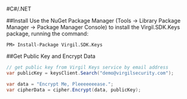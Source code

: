 #C#/.NET

##Install
Use the NuGet Package Manager (Tools -> Library Package Manager -> Package Manager Console) to install the Virgil.SDK.Keys package, running the command:
```
PM> Install-Package Virgil.SDK.Keys
```

##Get Public Key and Encrypt Data

```csharp
// get public key from Virgil Keys service by email address
var publicKey = keysClient.Search("demo@virgilsecurity.com");

var data = "Encrypt Me, Pleeeeeeease.";
var cipherData = cipher.Encrypt(data, publicKey);
```

